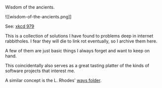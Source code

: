 Wisdom of the ancients.

![[wisdom-of-the-ancients.png]]

See: [xkcd 979](https://xkcd.com/979)

This is a collection of solutions I have found to problems deep in internet rabbitholes.  I fear they will die to link rot eventually, so I archive them here.

A few of them are just basic things I always forget and want to keep on hand.

This coincidentally also serves as a great tasting platter of the kinds of software projects that interest me.

A similar concept is the L. Rhodes' [ways folder](https://lrhodes.net/ways/ways.html). 